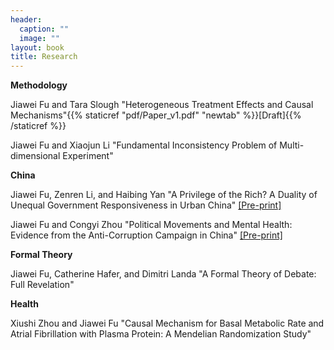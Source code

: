 ```yaml
---
header:
  caption: ""
  image: ""
layout: book
title: Research
---
```


**Methodology**

Jiawei Fu and Tara Slough "Heterogeneous Treatment Effects and Causal Mechanisms"{{% staticref "pdf/Paper_v1.pdf" "newtab" %}}[Draft]{{% /staticref %}}

Jiawei Fu and Xiaojun Li "Fundamental Inconsistency Problem of Multi-dimensional Experiment"


**China**

Jiawei Fu, Zenren Li, and Haibing Yan "A Privilege of the Rich? A Duality of Unequal Government Responsiveness in Urban China" [[Pre-print]](https://papers.ssrn.com/sol3/papers.cfm?abstract_id=4253200)

Jiawei Fu and Congyi Zhou "Political Movements and Mental Health: Evidence from the Anti-Corruption Campaign in China" [[Pre-print]](https://papers.ssrn.com/sol3/papers.cfm?abstract_id=4161190)


**Formal Theory**

Jiawei Fu, Catherine Hafer, and Dimitri Landa "A Formal Theory of Debate: Full Revelation"

**Health**

Xiushi Zhou and Jiawei Fu "Causal Mechanism for Basal Metabolic Rate and Atrial Fibrillation with Plasma Protein: A Mendelian Randomization Study"



